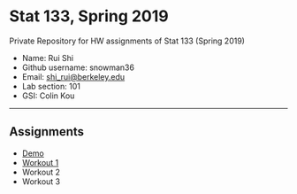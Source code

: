 # Stat 133, Spring 2019

Private Repository for HW assignments of Stat 133 (Spring 2019)

- Name: Rui Shi
- Github username: snowman36
- Email: shi_rui@berkeley.edu
- Lab section: 101
- GSI: Colin Kou

-----

## Assignments

- [Demo](demo)
- [Workout 1](workout1)
- Workout 2
- Workout 3


